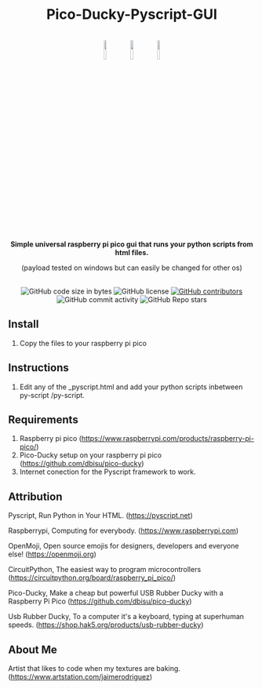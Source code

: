 <h1 align="center">Pico-Ducky-Pyscript-GUI</h1>

<br />

<div align="center">

<img src="https://github.com/jaime-rodriguez-art/Pico-Ducky-Pyscript-GUI/blob/main/images/raspberry.svg" width=10% height=10%>
<img src="https://github.com/jaime-rodriguez-art/Pico-Ducky-Pyscript-GUI/blob/main/images/ducky.svg" width=10% height=10%>
<img src="https://github.com/jaime-rodriguez-art/Pico-Ducky-Pyscript-GUI/blob/main/images/raspberry.svg" width=10% height=10%>

</div>

<br />

<div align="center">
  <strong>Simple universal raspberry pi pico gui that runs your python scripts from html files.</strong>
  
  (payload tested on windows but can easily be changed for other os)
  
</div>

<br />

<div align="center">
  <img alt="GitHub code size in bytes" src="https://img.shields.io/github/languages/code-size/jaime-rodriguez-art/Pico-Ducky-Pyscript-GUI">
  <img alt="GitHub license" src="https://img.shields.io/github/license/jaime-rodriguez-art/Pico-Ducky-Pyscript-GUI">
  <a href="https://github.com/jaime-rodriguez-art/Pico-Ducky-Pyscript-GUI/graphs/contributors"><img alt="GitHub contributors" src="https://img.shields.io/github/contributors/jaime-rodriguez-art/Pico-Ducky-Pyscript-GUI"></a>
  <img alt="GitHub commit activity" src="https://img.shields.io/github/commit-activity/m/jaime-rodriguez-art/Pico-Ducky-Pyscript-GUI">
  <img alt="GitHub Repo stars" src="https://img.shields.io/github/stars/jaime-rodriguez-art/Pico-Ducky-Pyscript-GUI">
</div>

## Install

1. Copy the files to your raspberry pi pico 

## Instructions

1. Edit any of the _pyscript.html and add your python scripts inbetween py-script /py-script.

## Requirements

1. Raspberry pi pico (https://www.raspberrypi.com/products/raspberry-pi-pico/)
2. Pico-Ducky setup on your raspberry pi pico (https://github.com/dbisu/pico-ducky)
3. Internet conection for the Pyscript framework to work.

## Attribution

Pyscript, Run Python in Your HTML. (https://pyscript.net)

Raspberrypi, Computing for everybody. (https://www.raspberrypi.com)

OpenMoji, Open source emojis for designers, developers and everyone else! (https://openmoji.org)

CircuitPython, The easiest way to program microcontrollers (https://circuitpython.org/board/raspberry_pi_pico/)

Pico-Ducky, Make a cheap but powerful USB Rubber Ducky with a Raspberry Pi Pico (https://github.com/dbisu/pico-ducky)

Usb Rubber Ducky, To a computer it's a keyboard, typing at superhuman speeds. (https://shop.hak5.org/products/usb-rubber-ducky)

## About Me

Artist that likes to code when my textures are baking. (https://www.artstation.com/jaimerodriguez)
